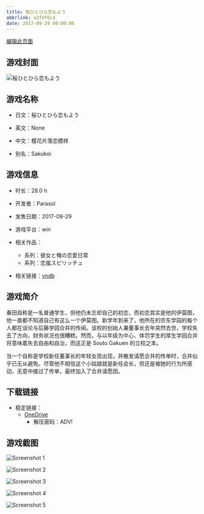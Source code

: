 ```yaml
---
title: 桜ひとひら恋もよう
abbrlink: a2fdf6c4
date: 2017-09-29 00:00:00
---
```

[编辑此页面](https://github.com/ACG-3/ADV3-source/blob/main/source/_posts/games/%E6%A1%9C%E3%81%B2%E3%81%A8%E3%81%B2%E3%82%89%E6%81%8B%E3%82%82%E3%82%88%E3%81%86.md)

## 游戏封面

![桜ひとひら恋もよう](https://pan.timero.xyz/d/onedrive/img_lib_001/%E6%A1%9C%E3%81%B2%E3%81%A8%E3%81%B2%E3%82%89%E6%81%8B%E3%82%82%E3%82%88%E3%81%86_cover.avif)


## 游戏名称

- 日文：桜ひとひら恋もよう
- 英文：None
- 中文：樱花片落恋模样

- 别名：Sakukoi


## 游戏信息

- 时长：28.0 h
- 开发者：Parasol
- 发售日期：2017-09-29
- 游戏平台：win
- 相关作品：
   - 系列：彼女と俺の恋愛日常
   - 系列：恋嵐スピリッチュ

- 相关链接：[vndb](https://vndb.org/v20491)


## 游戏简介

春田自称是一名普通学生，但他仍未忘却自己的初恋，而初恋其实是他的伊莫图，他一直都不知道自己有这么一个伊莫图。新学年到来了，他所在的宗东学园的每个人都在谈论与后藤学园合并的传闻。该校的创始人兼董事长去年突然去世，学校失去了方向，财务状况也很糟糕。然而，与以年级为中心、体罚学生的厚生学园合并将意味着失去自由和自治，而这正是 Souto Gakuen 的立校之本。

当一个自称是学校新任董事长的年轻女孩出现，并散发请愿合并的传单时，合并似乎已无从避免。尽管他不相信这个小姑娘就是新任会长，但还是被她的行为所感动，无意中接过了传单，最终加入了合并请愿团。




## 下载链接

- 稳定链接：
    - [OneDrive](https://pan.timero.xyz/onedrive/adv_lib_001/%E6%A1%9C%E3%81%B2%E3%81%A8%E3%81%B2%E3%82%89%E6%81%8B%E3%82%82%E3%82%88%E3%81%86)
        - 解压密码：ADV!



## 游戏截图


![Screenshot 1](https://pan.timero.xyz/d/onedrive/img_lib_001/%E6%A1%9C%E3%81%B2%E3%81%A8%E3%81%B2%E3%82%89%E6%81%8B%E3%82%82%E3%82%88%E3%81%86_Screenshot_1.avif)

![Screenshot 2](https://pan.timero.xyz/d/onedrive/img_lib_001/%E6%A1%9C%E3%81%B2%E3%81%A8%E3%81%B2%E3%82%89%E6%81%8B%E3%82%82%E3%82%88%E3%81%86_Screenshot_2.avif)

![Screenshot 3](https://pan.timero.xyz/d/onedrive/img_lib_001/%E6%A1%9C%E3%81%B2%E3%81%A8%E3%81%B2%E3%82%89%E6%81%8B%E3%82%82%E3%82%88%E3%81%86_Screenshot_3.avif)

![Screenshot 4](https://pan.timero.xyz/d/onedrive/img_lib_001/%E6%A1%9C%E3%81%B2%E3%81%A8%E3%81%B2%E3%82%89%E6%81%8B%E3%82%82%E3%82%88%E3%81%86_Screenshot_4.avif)

![Screenshot 5](https://pan.timero.xyz/d/onedrive/img_lib_001/%E6%A1%9C%E3%81%B2%E3%81%A8%E3%81%B2%E3%82%89%E6%81%8B%E3%82%82%E3%82%88%E3%81%86_Screenshot_5.avif)

